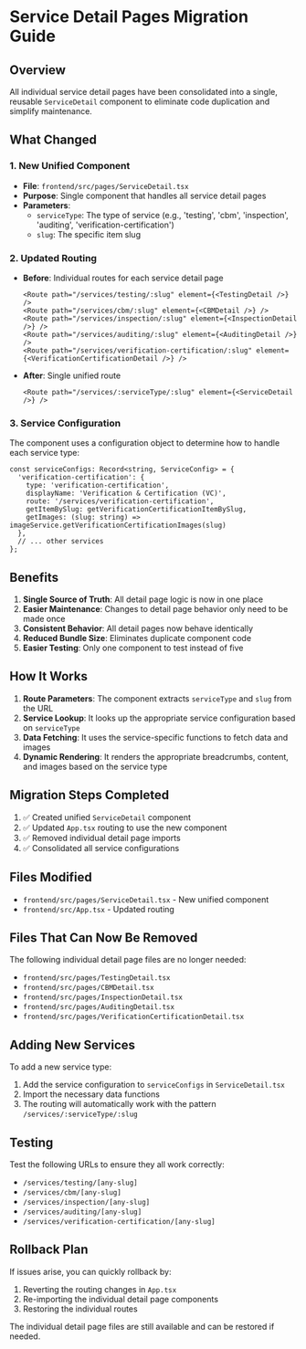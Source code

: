 # Service Detail Pages Migration Guide

## Overview
All individual service detail pages have been consolidated into a single, reusable `ServiceDetail` component to eliminate code duplication and simplify maintenance.

## What Changed

### 1. New Unified Component
- **File**: `frontend/src/pages/ServiceDetail.tsx`
- **Purpose**: Single component that handles all service detail pages
- **Parameters**: 
  - `serviceType`: The type of service (e.g., 'testing', 'cbm', 'inspection', 'auditing', 'verification-certification')
  - `slug`: The specific item slug

### 2. Updated Routing
- **Before**: Individual routes for each service detail page
  ```tsx
  <Route path="/services/testing/:slug" element={<TestingDetail />} />
  <Route path="/services/cbm/:slug" element={<CBMDetail />} />
  <Route path="/services/inspection/:slug" element={<InspectionDetail />} />
  <Route path="/services/auditing/:slug" element={<AuditingDetail />} />
  <Route path="/services/verification-certification/:slug" element={<VerificationCertificationDetail />} />
  ```
- **After**: Single unified route
  ```tsx
  <Route path="/services/:serviceType/:slug" element={<ServiceDetail />} />
  ```

### 3. Service Configuration
The component uses a configuration object to determine how to handle each service type:

```tsx
const serviceConfigs: Record<string, ServiceConfig> = {
  'verification-certification': {
    type: 'verification-certification',
    displayName: 'Verification & Certification (VC)',
    route: '/services/verification-certification',
    getItemBySlug: getVerificationCertificationItemBySlug,
    getImages: (slug: string) => imageService.getVerificationCertificationImages(slug)
  },
  // ... other services
};
```

## Benefits

1. **Single Source of Truth**: All detail page logic is now in one place
2. **Easier Maintenance**: Changes to detail page behavior only need to be made once
3. **Consistent Behavior**: All detail pages now behave identically
4. **Reduced Bundle Size**: Eliminates duplicate component code
5. **Easier Testing**: Only one component to test instead of five

## How It Works

1. **Route Parameters**: The component extracts `serviceType` and `slug` from the URL
2. **Service Lookup**: It looks up the appropriate service configuration based on `serviceType`
3. **Data Fetching**: It uses the service-specific functions to fetch data and images
4. **Dynamic Rendering**: It renders the appropriate breadcrumbs, content, and images based on the service type

## Migration Steps Completed

1. ✅ Created unified `ServiceDetail` component
2. ✅ Updated `App.tsx` routing to use the new component
3. ✅ Removed individual detail page imports
4. ✅ Consolidated all service configurations

## Files Modified

- `frontend/src/pages/ServiceDetail.tsx` - New unified component
- `frontend/src/App.tsx` - Updated routing

## Files That Can Now Be Removed

The following individual detail page files are no longer needed:
- `frontend/src/pages/TestingDetail.tsx`
- `frontend/src/pages/CBMDetail.tsx`
- `frontend/src/pages/InspectionDetail.tsx`
- `frontend/src/pages/AuditingDetail.tsx`
- `frontend/src/pages/VerificationCertificationDetail.tsx`

## Adding New Services

To add a new service type:

1. Add the service configuration to `serviceConfigs` in `ServiceDetail.tsx`
2. Import the necessary data functions
3. The routing will automatically work with the pattern `/services/:serviceType/:slug`

## Testing

Test the following URLs to ensure they all work correctly:
- `/services/testing/[any-slug]`
- `/services/cbm/[any-slug]`
- `/services/inspection/[any-slug]`
- `/services/auditing/[any-slug]`
- `/services/verification-certification/[any-slug]`

## Rollback Plan

If issues arise, you can quickly rollback by:
1. Reverting the routing changes in `App.tsx`
2. Re-importing the individual detail page components
3. Restoring the individual routes

The individual detail page files are still available and can be restored if needed.
